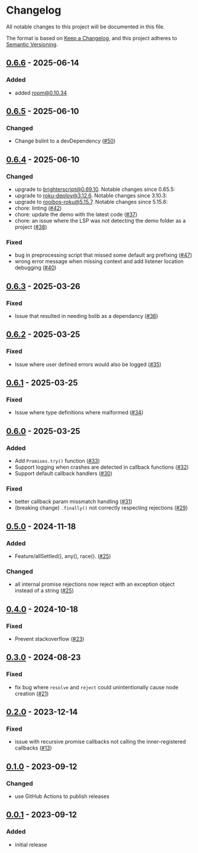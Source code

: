 # Changelog
All notable changes to this project will be documented in this file.

The format is based on [Keep a Changelog](https://keepachangelog.com/en/1.0.0/),
and this project adheres to [Semantic Versioning](https://semver.org/spec/v2.0.0.html).



## [0.6.6](https://github.com/rokucommunity/promises/compare/0.6.5...v0.6.6) - 2025-06-14
### Added
 - added [ropm@0.10.34](https://github.com/rokucommunity/ropm)



## [0.6.5](https://github.com/rokucommunity/promises/compare/0.6.4...v0.6.5) - 2025-06-10
### Changed
 - Change bslint to a devDependency ([#50](https://github.com/rokucommunity/promises/pull/50))



## [0.6.4](https://github.com/rokucommunity/promises/compare/0.6.3...v0.6.4) - 2025-06-10
### Changed
 - upgrade to [brighterscript@0.69.10](https://github.com/rokucommunity/brighterscript/blob/master/CHANGELOG.md#06910---2025-06-03). Notable changes since 0.65.5:
 - upgrade to [roku-deploy@3.12.6](https://github.com/rokucommunity/roku-deploy/blob/master/CHANGELOG.md#3126---2025-06-03). Notable changes since 3.10.3:
 - upgrade to [rooibos-roku@5.15.7](https://github.com/rokucommunity/rooibos/blob/master/CHANGELOG.md#5157---2025-04-16). Notable changes since 5.15.6:
 - chore: linting ([#42](https://github.com/rokucommunity/promises/pull/42))
 - chore: update the demo with the latest code ([#37](https://github.com/rokucommunity/promises/pull/37))
 - chore: an issue where the LSP was not detecting the demo folder as a project ([#38](https://github.com/rokucommunity/promises/pull/38))
### Fixed
 - bug in preprocessing script that missed some default arg prefixing ([#47](https://github.com/rokucommunity/promises/pull/47))
 - wrong error message when missing context and add listener location debugging ([#40](https://github.com/rokucommunity/promises/pull/40))



## [0.6.3](https://github.com/rokucommunity/promises/compare/v0.6.2...0.6.3) - 2025-03-26
### Fixed
 - Issue that resulted in needing bslib as a dependancy ([#36](https://github.com/rokucommunity/promises/pull/36))



## [0.6.2](https://github.com/rokucommunity/promises/compare/v0.6.1...0.6.2) - 2025-03-25
### Fixed
 - Issue where user defined errors would also be logged ([#35](https://github.com/rokucommunity/promises/pull/35))



## [0.6.1](https://github.com/rokucommunity/promises/compare/v0.6.0...0.6.1) - 2025-03-25
### Fixed
 - Issue where type definitions where malformed ([#34](https://github.com/rokucommunity/promises/pull/34))



## [0.6.0](https://github.com/rokucommunity/promises/compare/v0.5.0...v0.6.0) - 2025-03-25
### Added
 - Add `Promises.try()` function ([#33](https://github.com/rokucommunity/promises/pull/33))
 - Support logging when crashes are detected in callback functions ([#32](https://github.com/rokucommunity/promises/pull/32))
 - Support default callback handlers ([#30](https://github.com/rokucommunity/promises/pull/30))
### Fixed
 - better callback param missmatch handling ([#31](https://github.com/rokucommunity/promises/pull/31))
 - (breaking change) `.finally()` not correctly respecting rejections ([#29](https://github.com/rokucommunity/promises/pull/29))



## [0.5.0](https://github.com/rokucommunity/promises/compare/v0.4.0...v0.5.0) - 2024-11-18
### Added
 - Feature/allSettled(), any(), race(). ([#25](https://github.com/rokucommunity/promises/pull/25))
### Changed
 - all internal promise rejections now reject with an exception object instead of a string ([#25](https://github.com/rokucommunity/promises/pull/25))



## [0.4.0](https://github.com/rokucommunity/promises/compare/v0.3.0...v0.4.0) - 2024-10-18
### Fixed
 - Prevent stackoverflow ([#23](https://github.com/rokucommunity/promises/pull/23))



## [0.3.0](https://github.com/rokucommunity/promises/compare/v0.2.0...v0.3.0) - 2024-08-23
### Fixed
 - fix bug where `resolve` and `reject` could unintentionally cause node creation ([#21](https://github.com/rokucommunity/promises/pull/21))



## [0.2.0](https://github.com/rokucommunity/promises/compare/v0.1.0...v0.2.0) - 2023-12-14
### Fixed
 - issue with recursive promise callbacks not calling the inner-registered callbacks ([#13](https://github.com/rokucommunity/promises/pull/13))



## [0.1.0](https://github.com/rokucommunity/promises/compare/v0.0.1...v0.1.0) - 2023-09-12
### Changed
 - use GitHub Actions to publish releases



## [0.0.1](https://github.com/rokucommunity/promises/compare/ead925eabcb57c80bb27968a96c71494c78b3fdf...97d15723c631b36d15b92d283822b9cd042ac81b) - 2023-09-12
### Added
 - initial release
